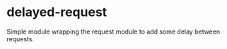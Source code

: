 delayed-request
===============

Simple module wrapping the request module to add some delay between requests.
